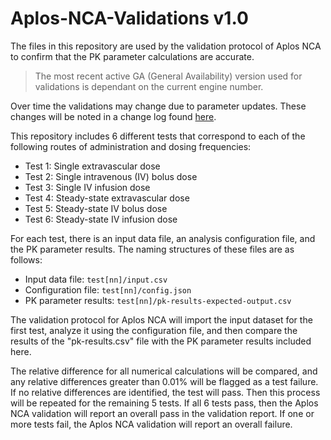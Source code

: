 # Aplos-NCA-Validations v1.0

The files in this repository are used by the validation protocol of Aplos NCA to confirm that the PK parameter calculations are accurate. 

> The most recent active GA (General Availability) version used for validations is dependant on the current engine number.

Over time the validations may change due to parameter updates.  These changes will be noted in a change log found [here](./CHANGELOG.md).


This repository includes 6 different tests that correspond to each of the following routes of administration and dosing frequencies:

* Test 1: Single extravascular dose
* Test 2: Single intravenous (IV) bolus dose
* Test 3: Single IV infusion dose
* Test 4: Steady-state extravascular dose
* Test 5: Steady-state IV bolus dose
* Test 6: Steady-state IV infusion dose

For each test, there is an input data file, an analysis configuration file, and the PK parameter results. The naming structures of these files are as follows:
* Input data file: `test[nn]/input.csv`
* Configuration file: `test[nn]/config.json`
* PK parameter results: `test[nn]/pk-results-expected-output.csv`

The validation protocol for Aplos NCA will import the input dataset for the first test, analyze it using the configuration file, and then compare the results of the "pk-results.csv" file with the PK parameter results included here. 

The relative difference for all numerical calculations will be compared, and any relative differences greater than 0.01% will be flagged as a test failure. If no relative differences are identified, the test will pass. Then this process will be repeated for the remaining 5 tests. If all 6 tests pass, then the Aplos NCA validation will report an overall pass in the validation report. If one or more tests fail, the Aplos NCA validation will report an overall failure.
